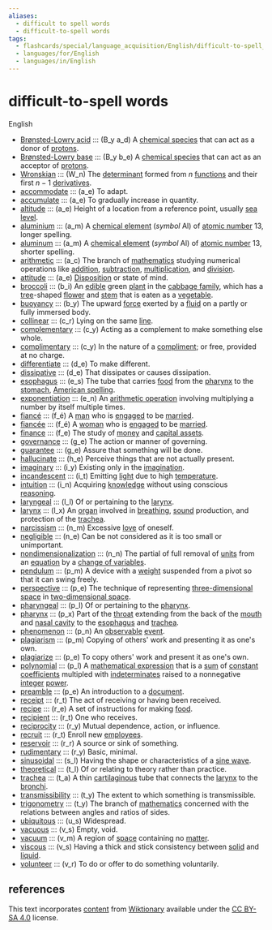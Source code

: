 ```yaml
---
aliases:
  - difficult to spell words
  - difficult-to-spell words
tags:
  - flashcards/special/language_acquisition/English/difficult-to-spell_words
  - languages/for/English
  - languages/in/English
---
```


# difficult-to-spell words

English

- [Brønsted-Lowry acid](https://en.wiktionary.org/wiki/Brønsted-Lowry_acid) ::: (B_y a_d) A [chemical species](../../../general/chemical%20species.md) that can act as a donor of [protons](../../../general/proton.md).
- [Brønsted-Lowry base](https://en.wiktionary.org/wiki/Brønsted-Lowry_base) ::: (B_y b_e) A [chemical species](../../../general/chemical%20species.md) that can act as an acceptor of [protons](../../../general/proton.md).
- [Wronskian](https://en.wiktionary.org/wiki/Wronskian) ::: (W_n) The [determinant](../../../general/deteriminant.md) formed from $n$ [functions](../../../general/function%20(mathematics).md) and their first $n - 1$ [derivatives](../../../general/derivative.md).
- [accommodate](https://en.wiktionary.org/wiki/accommodate) ::: (a_e) To adapt.
- [accumulate](https://en.wiktionary.org/wiki/accumulate) ::: (a_e) To gradually increase in quantity.
- [altitude](https://en.wiktionary.org/wiki/altitude) ::: (a_e) Height of a location from a reference point, usually [sea level](../../../general/sea%20level.md).
- [aluminium](https://en.wiktionary.org/wiki/aluminium) ::: (a_m) A [chemical element](../../../general/chemical%20element.md) (_symbol_ Al) of [atomic number](../../../general/atomic%20number.md) 13, longer spelling.
- [aluminum](https://en.wiktionary.org/wiki/aluminum) ::: (a_m) A [chemical element](../../../general/chemical%20element.md) (_symbol_ Al) of [atomic number](../../../general/atomic%20number.md) 13, shorter spelling.
- [arithmetic](https://en.wiktionary.org/wiki/arithmetic) ::: (a_c) The branch of [mathematics](../../../general/mathematics.md) studying numerical operations like [addition](../../../general/addition.md), [subtraction](../../../general/subtraction.md), [multiplication](../../../general/multiplication.md), and [division](../../../general/division%20(mathematics).md).
- [attitude](https://en.wiktionary.org/wiki/attitude) ::: (a_e) [Disposition](../../../general/disposition.md) or state of mind.
- [broccoli](https://en.wiktionary.org/wiki/broccoli) ::: (b_i) An [edible](../../../general/edible.md) green [plant](../../../general/plant.md) in the [cabbage family](../../../general/Brassicaceae.md), which has a [tree](../../../general/tree.md)-shaped [flower](../../../general/flower.md) and [stem](../../../general/stalk.md) that is eaten as a [vegetable](../../../general/vegetable.md).
- [buoyancy](https://en.wiktionary.org/wiki/buoyancy) ::: (b_y) The upward [force](../../../general/force.md) exerted by a [fluid](../../../general/fluid.md) on a partly or fully immersed body.
- [collinear](https://en.wiktionary.org/wiki/collinear) ::: (c_r) Lying on the same [line](../../../general/line%20(geometry).md).
- [complementary](https://en.wiktionary.org/wiki/complementary) ::: (c_y) Acting as a complement to make something else whole.
- [complimentary](https://en.wiktionary.org/wiki/complimentary) ::: (c_y) In the nature of a [compliment](../../../general/compliment.md); or free, provided at no charge.
- [differentiate](https://en.wiktionary.org/wiki/differentiate) ::: (d_e) To make different.
- [dissipative](https://en.wiktionary.org/wiki/dissipative) ::: (d_e) That dissipates or causes dissipation.
- [esophagus](https://en.wiktionary.org/wiki/esophagus) ::: (e_s) The tube that carries [food](../../../general/food.md) from the [pharynx](../../../general/pharynx.md) to the [stomach](../../../general/stomach.md), [American spelling](../../../general/American%20and%20British%20English%20spelling%20differences.md).
- [exponentiation](https://en.wiktionary.org/wiki/exponentiation) ::: (e_n) An [arithmetic operation](../../../general/arithmetic.md) involving multiplying a number by itself multiple times.
- [fiancé](https://en.wiktionary.org/wiki/fiancé) ::: (f_é) A [man](../../../general/man.md) who is [engaged](../../../general/engagement.md) to be [married](../../../general/marriage.md).
- [fiancée](https://en.wiktionary.org/wiki/fiancée) ::: (f_é) A [woman](../../../general/woman.md) who is [engaged](../../../general/engagement.md) to be [married](../../../general/marriage.md).
- [finance](https://en.wiktionary.org/wiki/finance) ::: (f_e) The study of [money](../../../general/money.md) and [capital assets](../../../general/capital%20asset.md).
- [governance](https://en.wiktionary.org/wiki/governance) ::: (g_e) The action or manner of governing.
- [guarantee](https://en.wiktionary.org/wiki/guarantee) ::: (g_e) Assure that something will be done.
- [hallucinate](https://en.wiktionary.org/wiki/hallucinate) ::: (h_e) Perceive things that are not actually present.
- [imaginary](https://en.wiktionary.org/wiki/imaginary) ::: (i_y) Existing only in the [imagination](../../../general/imagination.md).
- [incandescent](https://en.wiktionary.org/wiki/incandescent) ::: (i_t) Emitting [light](../../../general/light.md) due to high [temperature](../../../general/temperature.md).
- [intuition](https://en.wiktionary.org/wiki/intuition) ::: (i_n) Acquiring [knowledge](../../../general/knowledge.md) without using conscious [reasoning](../../../general/reason.md).
- [laryngeal](https://en.wiktionary.org/wiki/laryngeal) ::: (l_l) Of or pertaining to the [larynx](../../../general/larynx.md).
- [larynx](https://en.wiktionary.org/wiki/larynx) ::: (l_x) An [organ](../../../general/organ%20(anatomy).md) involved in [breathing](../../../general/breathing.md), [sound](../../../general/sound.md) production, and protection of the [trachea](../../../general/trachea.md).
- [narcissism](https://en.wiktionary.org/wiki/narcissism) ::: (n_m) Excessive [love](../../../general/love.md) of oneself.
- [negligible](https://en.wiktionary.org/wiki/negligible) ::: (n_e) Can be not considered as it is too small or unimportant.
- [nondimensionalization](https://en.wiktionary.org/wiki/nondimensionalization) ::: (n_n) The partial of full removal of [units](../../../general/unit%20of%20measurement.md) from an [equation](../../../general/equation.md) by a [change of variables](../../../general/change%20of%20variables.md).
- [pendulum](https://en.wiktionary.org/wiki/pendulum) ::: (p_m) A device with a [weight](../../../general/weight%20(object).md) suspended from a pivot so that it can swing freely.
- [perspective](https://en.wiktionary.org/wiki/perspective) ::: (p_e) The technique of representing [three-dimensional space](../../../general/three-dimensional%20space.md) in [two-dimensional space](../../../general/two-dimensional%20space.md).
- [pharyngeal](https://en.wiktionary.org/wiki/pharyngeal) ::: (p_l) Of or pertaining to the [pharynx](../../../general/pharynx.md).
- [pharynx](https://en.wiktionary.org/wiki/pharynx) ::: (p_x) Part of the [throat](../../../general/throat.md) extending from the back of the [mouth](../../../general/mouth.md) and [nasal cavity](../../../general/nasal%20cavity.md) to the [esophagus](../../../general/esophagus.md) and [trachea](../../../general/trachea.md).
- [phenomenon](https://en.wiktionary.org/wiki/phenomenon) ::: (p_n) An [observable](../../../general/observable.md) [event](../../../general/event%20(philosophy).md).
- [plagiarism](https://en.wiktionary.org/wiki/plagiarism) ::: (p_m) Copying of others' work and presenting it as one's own.
- [plagiarize](https://en.wiktionary.org/wiki/plagiarize) ::: (p_e) To copy others' work and present it as one's own.
- [polynomial](https://en.wiktionary.org/wiki/polynomial) ::: (p_l) A [mathematical expression](../../../general/expression%20(mathematics).md) that is a [sum](../../../general/summation.md) of [constant](../../../general/constant%20(mathematics).md) [coefficients](../../../general/coefficient.md) multipled with [indeterminates](../../../general/indeterminate%20(variable).md) raised to a nonnegative [integer](../../../general/integer.md) [power](../../../general/exponentiation.md).
- [preamble](https://en.wiktionary.org/wiki/preamble) ::: (p_e) An introduction to a [document](../../../general/document.md).
- [receipt](https://en.wiktionary.org/wiki/receipt) ::: (r_t) The act of receiving or having been received.
- [recipe](https://en.wiktionary.org/wiki/recipe) ::: (r_e) A set of instructions for making [food](../../../general/food.md).
- [recipient](https://en.wiktionary.org/wiki/recipient) ::: (r_t) One who receives.
- [reciprocity](https://en.wiktionary.org/wiki/reciprocity) ::: (r_y) Mutual dependence, action, or influence.
- [recruit](https://en.wiktionary.org/wiki/recruit) ::: (r_t) Enroll new [employees](../../../general/employment.md#employee).
- [reservoir](https://en.wiktionary.org/wiki/reservoir) ::: (r_r) A source or sink of something.
- [rudimentary](https://en.wiktionary.org/wiki/rudimentary) ::: (r_y) Basic, minimal.
- [sinusoidal](https://en.wiktionary.org/wiki/sinusoidal) ::: (s_l) Having the shape or characteristics of a [sine wave](../../../general/sine%20wave.md).
- [theoretical](https://en.wiktionary.org/wiki/theoretical) ::: (t_l) Of or relating to theory rather than practice.
- [trachea](https://en.wiktionary.org/wiki/trachea) ::: (t_a) A thin [cartilaginous](../../../general/cartilage.md) tube that connects the [larynx](../../../general/larynx.md) to the [bronchi](../../../general/bronchus.md).
- [transmissibility](https://en.wiktionary.org/wiki/transmissibility) ::: (t_y) The extent to which something is transmissible.
- [trigonometry](https://en.wiktionary.org/wiki/trigonometry) ::: (t_y) The branch of [mathematics](../../../general/mathematics.md) concerned with the relations between angles and ratios of sides.
- [ubiquitous](https://en.wiktionary.org/wiki/ubiquitous) ::: (u_s) Widespread.
- [vacuous](https://en.wiktionary.org/wiki/vacuous) ::: (v_s) Empty, void.
- [vacuum](https://en.wiktionary.org/wiki/vacuum) ::: (v_m) A region of [space](../../../general/space.md) containing no [matter](../../../general/matter.md).
- [viscous](https://en.wiktionary.org/wiki/viscous) ::: (v_s) Having a thick and stick consistency between [solid](../../../general/solid.md) and [liquid](../../../general/liquid.md).
- [volunteer](https://en.wiktionary.org/wiki/volunteer) ::: (v_r) To do or offer to do something voluntarily.

## references

This text incorporates [content](https://en.wiktionary.org/) from [Wiktionary](../../../general/Wiktionary.md) available under the [CC BY-SA 4.0](https://creativecommons.org/licenses/by-sa/4.0/) license.
